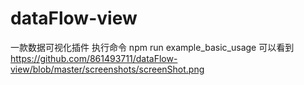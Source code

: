 # dataFlow-view
一款数据可视化插件
执行命令 npm run example_basic_usage 可以看到
https://github.com/861493711/dataFlow-view/blob/master/screenshots/screenShot.png
